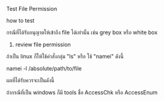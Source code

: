 Test File Permission  

how to test 

กรณีที่ได้รับอนุญาตให้เข้าถึง file ได้เท่านั้น เช่น grey box หรือ white box

1. review file permission

ถ้าเป็น linux ก็ให้ใช้คำสั่งกลุ่ม "ls"  หรือ ใช้  "namei" ดังนี้

namei -l /absolute/path/to/file  

ผลที่ได้รับควรจะเป็นดังนี้



ถ้ากรณีที่เป็น windows ก็มี tools ชื่อ AccessChk  หรือ  AccessEnum  

